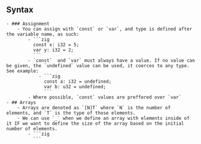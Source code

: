 ## Syntax
	- ### Assignment
		- You can assign with `const` or `var`, and type is defined after the variable name, as such:
			- ```zig
			  const x: i32 = 5;
			  var y: i32 = 2;
			  ```
			- `const`  and `var` must always have a value. If no value can be given, the `undefined` value can be used, it coerces to any type. See example:
				- ```zig
				  const a: i32 = undefined;
				  var b: u32 = undefined;
				  ```
			- Where possible, `const` values are preffered over `var`
	- ## Arrays
		- Arrays are denoted as `[N]T` where `N` is the number of elements, and `T` is the type of those elements.
		- We can use `_` when we define an array with elements inside of it IF we want to define the size of the array based on the initial number of elements.
			- ```zig
			  ```